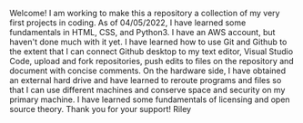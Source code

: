 Welcome! I am working to make this a repository a collection of my very first projects in coding.
As of 04/05/2022, I have learned some fundamentals in HTML, CSS, and Python3.
I have an AWS account, but haven't done much with it yet.
I have learned how to use Git and Github to the extent that I can connect Github desktop to my text editor, Visual Studio Code, upload and fork repositories, push edits to files on the repository and document with concise comments.
On the hardware side, I have obtained an external hard drive and have learned to reroute programs and files so that I can use different machines and conserve space and security on my primary machine.
I have learned some fundamentals of licensing and open source theory.
Thank you for your support!
Riley
